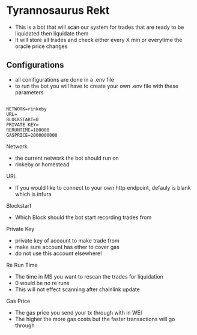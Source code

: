 # Tyrannosaurus Rekt
* This is a bot that will scan our system for trades that are ready to be liquidated then liquidate them
* It will store all trades and check either every X min or everytime the oracle price changes

## Configurations
* all conifigurations are done in a .env file
* to run the bot you will have to create your own .env file with these parameters

## 
```
NETWORK=rinkeby
URL=
BLOCKSTART=0 
PRIVATE_KEY=
RERUNTIME=180000
GASPRICE=2000000000
```

Network
* the current network the bot should run on 
* rinkeby or homestead

URL
* If you would like to connect to your own http endpoint, defauly is blank which is infura

Blockstart
* Which Block should the bot start recording trades from 

Private Key 
* private key of account to make trade from
* make sure account has ether to cover gas
* do not use this account elsewhere!

Re Run Time
* The time in MS you want to rescan the trades for liquidation
* 0 would be no re runs 
* This will not effect scanning after chainlink update

Gas Price 
* The gas price you send your tx through with in WEI
* The higher the more gas costs but the faster transactions will go through